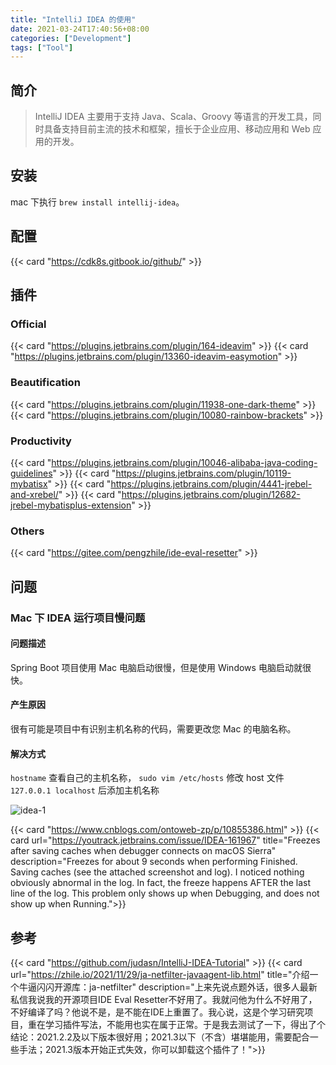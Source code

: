 ```yaml
---
title: "IntelliJ IDEA 的使用"
date: 2021-03-24T17:40:56+08:00
categories: ["Development"]
tags: ["Tool"]
---
```


## 简介

> IntelliJ IDEA 主要用于支持 Java、Scala、Groovy 等语言的开发工具，同时具备支持目前主流的技术和框架，擅长于企业应用、移动应用和 Web 应用的开发。

## 安装

mac 下执行 `brew install intellij-idea`。

## 配置

{{< card "https://cdk8s.gitbook.io/github/" >}}

## 插件

### Official

{{< card "https://plugins.jetbrains.com/plugin/164-ideavim" >}}
{{< card "https://plugins.jetbrains.com/plugin/13360-ideavim-easymotion" >}}

### Beautification

{{< card "https://plugins.jetbrains.com/plugin/11938-one-dark-theme" >}}
{{< card "https://plugins.jetbrains.com/plugin/10080-rainbow-brackets" >}}

### **Productivity**

{{< card "https://plugins.jetbrains.com/plugin/10046-alibaba-java-coding-guidelines" >}}
{{< card "https://plugins.jetbrains.com/plugin/10119-mybatisx" >}}
{{< card "https://plugins.jetbrains.com/plugin/4441-jrebel-and-xrebel/" >}}
{{< card "https://plugins.jetbrains.com/plugin/12682-jrebel-mybatisplus-extension" >}}

### Others

{{< card "https://gitee.com/pengzhile/ide-eval-resetter" >}}

## 问题

### M**ac 下 IDEA 运行项目慢问题**

#### 问题描述

Spring Boot 项目使用 Mac 电脑启动很慢，但是使用 Windows 电脑启动就很快。

#### 产生原因

很有可能是项目中有识别主机名称的代码，需要更改您 Mac 的电脑名称。

#### 解决方式

`hostname` 查看自己的主机名称， `sudo vim /etc/hosts` 修改 host 文件 `127.0.0.1 localhost` 后添加主机名称

![idea-1](https://cdn.jsdelivr.net/gh/Humble-Xiang/picx-images@master/Development/idea-1.xs1ogs9e1ps.webp)

{{< card "https://www.cnblogs.com/ontoweb-zp/p/10855386.html" >}}
{{< card url="https://youtrack.jetbrains.com/issue/IDEA-161967" title="Freezes after saving caches when debugger connects on macOS Sierra" description="Freezes for about 9 seconds when performing Finished. Saving caches (see the attached screenshot and log). I noticed nothing obviously abnormal in the log. In fact, the freeze happens AFTER the last line of the log. This problem only shows up when Debugging, and does not show up when Running.">}}

## 参考

{{< card "https://github.com/judasn/IntelliJ-IDEA-Tutorial" >}}
{{< card url="https://zhile.io/2021/11/29/ja-netfilter-javaagent-lib.html" title="介绍一个牛逼闪闪开源库：ja-netfilter" description="上来先说点题外话，很多人最新私信我说我的开源项目IDE Eval Resetter不好用了。我就问他为什么不好用了，不好编译了吗？他说不是，是不能在IDE上重置了。我心说，这是个学习研究项目，重在学习插件写法，不能用也实在属于正常。于是我去测试了一下，得出了个结论：2021.2.2及以下版本很好用；2021.3以下（不含）堪堪能用，需要配合一些手法；2021.3版本开始正式失效，你可以卸载这个插件了！">}}

